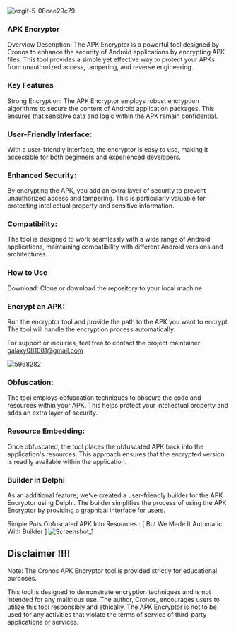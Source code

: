 ![ezgif-5-08cee29c79](https://github.com/CronosMonita/Cronos-APK-Encrypter-FUD/assets/152598304/fbd59346-18d5-4a6e-ba33-789370e2f5ee)


### APK Encryptor
Overview
Description:
The APK Encryptor is a powerful tool designed by Cronos to enhance the security of Android applications by encrypting APK files. This tool provides a simple yet effective way to protect your APKs from unauthorized access, tampering, and reverse engineering.

### Key Features
Strong Encryption:
The APK Encryptor employs robust encryption algorithms to secure the content of Android application packages. This ensures that sensitive data and logic within the APK remain confidential.

### User-Friendly Interface:
With a user-friendly interface, the encryptor is easy to use, making it accessible for both beginners and experienced developers.

### Enhanced Security:
By encrypting the APK, you add an extra layer of security to prevent unauthorized access and tampering. This is particularly valuable for protecting intellectual property and sensitive information.

### Compatibility:
The tool is designed to work seamlessly with a wide range of Android applications, maintaining compatibility with different Android versions and architectures.

### How to Use
Download:
Clone or download the repository to your local machine.

### Encrypt an APK:
Run the encryptor tool and provide the path to the APK you want to encrypt. The tool will handle the encryption process automatically.

For support or inquiries, feel free to contact the project maintainer: galaxy081081@gmail.com

![5968282](https://github.com/CronosMonita/Cronos-APK-Encrypter-FUD/assets/152598304/401107f2-b5a8-4b3e-a62c-763afaa4b9c2)


### Obfuscation:
The tool employs obfuscation techniques to obscure the code and resources within your APK. This helps protect your intellectual property and adds an extra layer of security.

### Resource Embedding:
Once obfuscated, the tool places the obfuscated APK back into the application's resources. This approach ensures that the encrypted version is readily available within the application.

### Builder in Delphi
As an additional feature, we've created a user-friendly builder for the APK Encryptor using Delphi. The builder simplifies the process of using the APK Encryptor by providing a graphical interface for users.

Simple Puts Obfuscated APK Into Resources : [ But We Made It Automatic With Builder ]
![Screenshot_1](https://github.com/CronosMonita/Cronos-APK-Encrypter-FUD/assets/152598304/c4f32627-e2c4-4378-bc64-a3c87e841bb9)



## Disclaimer  !!!!
Note: The Cronos APK Encryptor tool is provided strictly for educational purposes.

This tool is designed to demonstrate encryption techniques and is not intended for any malicious use. The author, Cronos, encourages users to utilize this tool responsibly and ethically. The APK Encryptor is not to be used for any activities that violate the terms of service of third-party applications or services.
